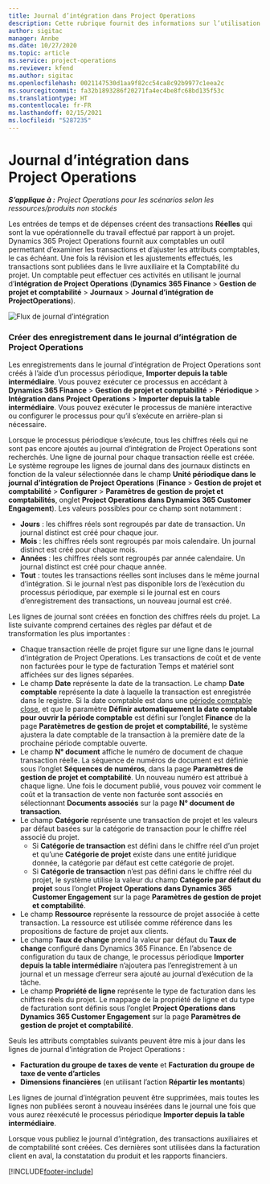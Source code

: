 ```yaml
---
title: Journal d’intégration dans Project Operations
description: Cette rubrique fournit des informations sur l’utilisation du journal d’intégration dans Project Operations.
author: sigitac
manager: Annbe
ms.date: 10/27/2020
ms.topic: article
ms.service: project-operations
ms.reviewer: kfend
ms.author: sigitac
ms.openlocfilehash: 0021147530d1aa9f82cc54ca8c92b9977c1eea2c
ms.sourcegitcommit: fa32b1893286f20271fa4ec4be8fc68bd135f53c
ms.translationtype: HT
ms.contentlocale: fr-FR
ms.lasthandoff: 02/15/2021
ms.locfileid: "5287235"
---
```

# <a name="integration-journal-in-project-operations"></a>Journal d’intégration dans Project Operations

_**S’applique à :** Project Operations pour les scénarios selon les ressources/produits non stockés_

Les entrées de temps et de dépenses créent des transactions **Réelles** qui sont la vue opérationnelle du travail effectué par rapport à un projet. Dynamics 365 Project Operations fournit aux comptables un outil permettant d’examiner les transactions et d’ajuster les attributs comptables, le cas échéant. Une fois la révision et les ajustements effectués, les transactions sont publiées dans le livre auxiliaire et la Comptabilité du projet. Un comptable peut effectuer ces activités en utilisant le journal d’**intégration de Project Operations** (**Dynamics 365 Finance** > **Gestion de projet et comptabilité** > **Journaux** > **Journal d’intégration de ProjectOperations**).

![Flux de journal d’intégration](./media/IntegrationJournal.png)

### <a name="create-records-in-the-project-operations-integration-journal"></a>Créer des enregistrement dans le journal d’intégration de Project Operations

Les enregistrements dans le journal d’intégration de Project Operations sont créés à l’aide d’un processus périodique, **Importer depuis la table intermédiaire**. Vous pouvez exécuter ce processus en accédant à **Dynamics 365 Finance** > **Gestion de projet et comptabilité** > **Périodique** > **Intégration dans Project Operations** > **Importer depuis la table intermédiaire**. Vous pouvez exécuter le processus de manière interactive ou configurer le processus pour qu’il s’exécute en arrière-plan si nécessaire.

Lorsque le processus périodique s’exécute, tous les chiffres réels qui ne sont pas encore ajoutés au journal d’intégration de Project Operations sont recherchés. Une ligne de journal pour chaque transaction réelle est créée.
Le système regroupe les lignes de journal dans des journaux distincts en fonction de la valeur sélectionnée dans le champ **Unité périodique dans le journal d’intégration de Project Operations** (**Finance** > **Gestion de projet et comptabilité** > **Configurer** > **Paramètres de gestion de projet et comptabilités**, onglet **Project Operations dans Dynamics 365 Customer Engagement**). Les valeurs possibles pour ce champ sont notamment :

  - **Jours** : les chiffres réels sont regroupés par date de transaction. Un journal distinct est créé pour chaque jour.
  - **Mois** : les chiffres réels sont regroupés par mois calendaire. Un journal distinct est créé pour chaque mois.
  - **Années** : les chiffres réels sont regroupés par année calendaire. Un journal distinct est créé pour chaque année.
  - **Tout** : toutes les transactions réelles sont incluses dans le même journal d’intégration. Si le journal n’est pas disponible lors de l’exécution du processus périodique, par exemple si le journal est en cours d’enregistrement des transactions, un nouveau journal est créé.

Les lignes de journal sont créées en fonction des chiffres réels du projet. La liste suivante comprend certaines des règles par défaut et de transformation les plus importantes :

  - Chaque transaction réelle de projet figure sur une ligne dans le journal d’intégration de Project Operations. Les transactions de coût et de vente non facturées pour le type de facturation Temps et matériel sont affichées sur des lignes séparées.
  - Le champ **Date** représente la date de la transaction. Le champ **Date comptable** représente la date à laquelle la transaction est enregistrée dans le registre. Si la date comptable est dans une [période comptable close](https://docs.microsoft.com/dynamics365/finance/general-ledger/close-general-ledger-at-period-end), et que le paramètre **Définir automatiquement la date comptable pour ouvrir la période comptable** est défini sur l’onglet **Finance** de la page **Paratèmetres de gestion de projet et comptabilité**, le système ajustera la date comptable de la transaction à la première date de la prochaine période comptable ouverte.
  - Le champ **N° document** affiche le numéro de document de chaque transaction réelle. La séquence de numéros de document est définie sous l’onglet **Séquences de numéros**, dans la page **Paramètres de gestion de projet et comptabilité**. Un nouveau numéro est attribué à chaque ligne. Une fois le document publié, vous pouvez voir comment le coût et la transaction de vente non facturée sont associés en sélectionnant **Documents associés** sur la page **N° document de transaction**.
  - Le champ **Catégorie** représente une transaction de projet et les valeurs par défaut basées sur la catégorie de transaction pour le chiffre réel associé du projet.
    - Si **Catégorie de transaction** est défini dans le chiffre réel d’un projet et qu’une **Catégorie de projet** existe dans une entité juridique donnée, la catégorie par défaut est cette catégorie de projet.
    - Si **Catégorie de transaction** n’est pas défini dans le chiffre réel du projet, le système utilise la valeur du champ **Catégorie par défaut du projet** sous l’onglet **Project Operations dans Dynamics 365 Customer Engagement** sur la page **Paramètres de gestion de projet et comptabilité**.
  - Le champ **Ressource** représente la ressource de projet associée à cette transaction. La ressource est utilisée comme référence dans les propositions de facture de projet aux clients.
  - Le champ **Taux de change** prend la valeur par défaut du **Taux de change** configuré dans Dynamics 365 Finance. En l’absence de configuration du taux de change, le processus périodique **Importer depuis la table intermédiaire** n’ajoutera pas l’enregistrement à un journal et un message d’erreur sera ajouté au journal d’exécution de la tâche.
  - Le champ **Propriété de ligne** représente le type de facturation dans les chiffres réels du projet. Le mappage de la propriété de ligne et du type de facturation sont définis sous l’onglet **Project Operations dans Dynamics 365 Customer Engagement** sur la page **Paramètres de gestion de projet et comptabilité**.

Seuls les attributs comptables suivants peuvent être mis à jour dans les lignes de journal d’intégration de Project Operations :

- **Facturation du groupe de taxes de vente** et **Facturation du groupe de taxe de vente d’articles**
- **Dimensions financières** (en utilisant l’action **Répartir les montants**)

Les lignes de journal d’intégration peuvent être supprimées, mais toutes les lignes non publiées seront à nouveau insérées dans le journal une fois que vous aurez réexécuté le processus périodique **Importer depuis la table intermédiaire**.

Lorsque vous publiez le journal d’intégration, des transactions auxiliaires et de comptabilité sont créées. Ces dernières sont utilisées dans la facturation client en aval, la constatation du produit et les rapports financiers.


[!INCLUDE[footer-include](../includes/footer-banner.md)]
